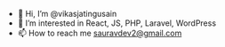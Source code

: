 - 👋 Hi, I’m @vikasjatingusain
- 👀 I’m interested in React, JS, PHP, Laravel, WordPress
- 📫 How to reach me sauravdev2@gmail.com

<!---
vikasjatingusain1/vikasjatingusain1 is a ✨ special ✨ repository because its `README.md` (this file) appears on your GitHub profile.
You can click the Preview link to take a look at your changes.
--->
